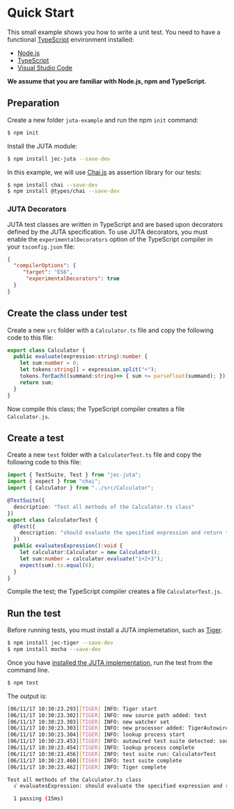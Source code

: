 # Quick Start

This small example shows you how to write a unit test. You need to have a functional [TypeScript](https://www.typescriptlang.org/) environment installed:

* [Node.js](https://nodejs.org/)
* [TypeScript](https://www.typescriptlang.org/)
* [Visual Studio Code](https://code.visualstudio.com/)

**We assume that you are familiar with Node.js, npm and TypeScript.**

## Preparation

Create a new folder `juta-example` and run the npm `init` command:

```bash
$ npm init
```

Install the JUTA module:

```bash
$ npm install jec-juta --save-dev
```

In this example, we will use [Chai.js](http://chaijs.com/) as assertion library for our tests:

```bash
$ npm install chai --save-dev
$ npm install @types/chai --save-dev
```

### JUTA Decorators

JUTA test classes are written in TypeScript and are based upon decorators defined by the JUTA specification.
To use JUTA decorators, you must enable the `experimentalDecorators` option of the TypeScript compiler in your `tsconfig.json` file:

```json
{
  "compilerOptions": {
     "target": "ES6",
      "experimentalDecorators": true
  }
}
```

## Create the class under test

Create a new `src` folder with a `Calculator.ts` file and copy the following code to this file:

```typescript
export class Calculator {
  public evaluate(expression:string):number {
    let sum:number = 0;
    let tokens:string[] = expression.split("+");
    tokens.forEach((summand:string)=> { sum += parseFloat(summand); });
    return sum;
  }
}
```

Now compile this class; the TypeScript compiler creates a file `Calculator.js`.

## Create a test

Create a new `test` folder with a `CalculatorTest.ts` file and copy the following code to this file:

```typescript
import { TestSuite, Test } from "jec-juta";
import { expect } from "chai";
import { Calculator } from "../src/Calculator";

@TestSuite({
  description: "Test all methods of the Calculator.ts class"
})
export class CalculatorTest {
  @Test({
    description: "should evaluate the specified expression and return the sum"
  })
  public evaluatesExpression():void {
    let calculator:Calculator = new Calculator();
    let sum:number = calculator.evaluate("1+2+3");
    expect(sum).to.equal(6);
  }
}
```

Compile the test; the TypeScript compiler creates a file `CalculatorTest.js`.

## Run the test

Before running tests, you must install a JUTA implemetation, such as [Tiger](https://github.com/jec-project/jec-tiger).

```bash
$ npm install jec-tiger --save-dev
$ npm install mocha --save-dev
```

Once you have [installed the JUTA implementation](https://github.com/jec-project/jec-tiger#tiger-framework-initialization), run the test from the command line.

```bash
$ npm test
```

The output is:

```bash
[06/11/17 10:30:23.293][TIGER] INFO: Tiger start
[06/11/17 10:30:23.302][TIGER] INFO: new source path added: test
[06/11/17 10:30:23.303][TIGER] INFO: new watcher set
[06/11/17 10:30:23.303][TIGER] INFO: new processor added: TigerAutowireProcessor
[06/11/17 10:30:23.304][TIGER] INFO: lookup process start
[06/11/17 10:30:23.453][TIGER] INFO: autowired test suite detected: source file='CalculatorTest'
[06/11/17 10:30:23.454][TIGER] INFO: lookup process complete
[06/11/17 10:30:23.456][TIGER] INFO: test suite run: CalculatorTest
[06/11/17 10:30:23.460][TIGER] INFO: test suite complete
[06/11/17 10:30:23.462][TIGER] INFO: Tiger complete

Test all methods of the Calculator.ts class
  √ evaluatesExpression: should evaluate the specified expression and return the sum

  1 passing (15ms)
```